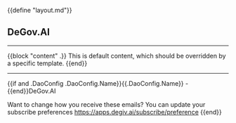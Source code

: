 {{define "layout.md"}}

## DeGov.AI

---

{{block "content" .}}
This is default content, which should be overridden by a specific template.
{{end}}

---

{{if and .DaoConfig .DaoConfig.Name}}{{.DaoConfig.Name}} - {{end}}DeGov.AI

Want to change how you receive these emails?
You can update your subscribe preferences https://apps.degiv.ai/subscribe/preference
{{end}}
